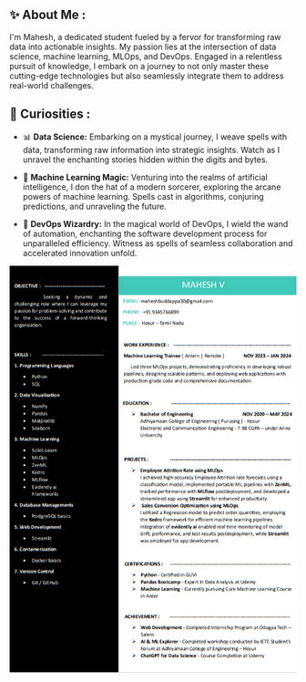 ## ✨ About Me :

I'm Mahesh, a dedicated student fueled by a fervor for transforming raw data into actionable insights. My passion lies at the intersection of data science, machine learning, MLOps, and DevOps. Engaged in a relentless pursuit of knowledge, I embark on a journey to not only master these cutting-edge technologies but also seamlessly integrate them to address real-world challenges.

## 🌱 Curiosities :

- 📊 **Data Science:**
Embarking on a mystical journey, I weave spells with data, transforming raw information into strategic insights. Watch as I unravel the enchanting stories hidden within the digits and bytes.

- 🤖 **Machine Learning Magic:**
Venturing into the realms of artificial intelligence, I don the hat of a modern sorcerer, exploring the arcane powers of machine learning. Spells cast in algorithms, conjuring predictions, and unraveling the future.

- 🚀 **DevOps Wizardry:**
In the magical world of DevOps, I wield the wand of automation, enchanting the software development process for unparalleled efficiency. Witness as spells of seamless collaboration and accelerated innovation unfold.


![Resume](info/Mahesh_cv.png)